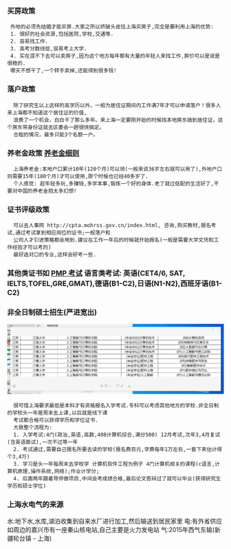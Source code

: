 
### 买房政策
```
 外地的必须先结婚才能买房.大家之所以挤破头皮往上海买房子,完全是要利用上海的优势: 
 1. 很好的社会资源,包括医院,学校,交通等. 
 2. 容易找工作. 
 3. 高考分数线低,容易考上大学. 
 4. 实在混不下去可以卖房子,因为这个地方每年都有大量的年轻人来找工作,房价可以是说是很稳的.
 哪天不想干了,一个转手卖掉,还能得到很多钱!
```

### 落户政策
```
  除了研究生以上这样的高学历以外，一般为居住证期间内工作满7年才可以申请落户！很多人来上海都不知道这个居住证的价值,
  浪费了一个机会，白白干了那么多年。来上海一定要刚开始的时候找本地房东搞到居住证，这个房东带身份证就去区委会一趟很快搞定。
  合租的情况，最多只能3个名额一户。
```
### 养老金政策 [养老金细则](https://www.zhihu.com/question/278266651)
```
  上海养老金:本地户口累计10年(120个月)可以领(一般来说36岁左右就可以用了),外地户口则需要15年(180个月)才可以使用,那个时候也已经40多岁了.
  个人感觉: 趁年轻多玩,多赚钱,多学本事,锻炼一个好的身体.老了就过低配的生活好了,不要对中国的养老金抱太多幻想!
```

### 证书评级政策
```
  可以去人事网 http://cpta.mohrss.gov.cn/index.html, 咨询,购买教材,报名考试,通过考试拿到相应岗位的证书;一般落户和
  公司人才引进策略都会用到.建议在工作一年后的时候就开始报名(一般是需要大学文凭和工作经验才可以考的)
  最好选对口的专业,这样会好考一些.
```

### 其他类证书如 [PMP 考试](https://www.zhihu.com/question/23069324)  语言类考试: 英语(CET4/6, SAT, IELTS,TOFEL,GRE,GMAT),德语(B1-C2),日语(N1-N2),西班牙语(B1-C2)

### 非全日制硕士招生(严进宽出)
![](image/reference.png)
```
  很可惜上海要求最低是本科才有资格报名入学考试.专科可以考虑其他地方的学校.非全日制的学校头一年是周末去上课,以后就是线下课
  考试都合格可以获得学历和学位证书.
  大致整个流程为: 
  1. 入学考试:4门(政治,英语,高数,408计算机综合,满分500) 12月考试,次年3,4月复试(含英语面试),一次不过等一年
  2. 考试通过,需要自己报名所要去读的学校(报名费百元,学费每年1万左右,一套下来估计得个3,4万)
  3. 学习是头一年每周末去学校学 计算机软件工程为例子 4门计算机相关的课程(c语言,计算机原理,操作系统,网络);作业计学分;
  4. 后面两年跟着导师做项目,中间会考成绩合格,最后论文答辩过了就可以毕业(获得研究生学历和硕士学位)
```

### 上海水电气的来源
水:地下水,水库,湖泊收集到自来水厂进行加工,然后输送到居民家里
电:有外省供应如周边的嘉兴市有一座秦山核电站,自己主要是火力发电站
气:2015年西气东输(新疆轮台镇 -  上海)
